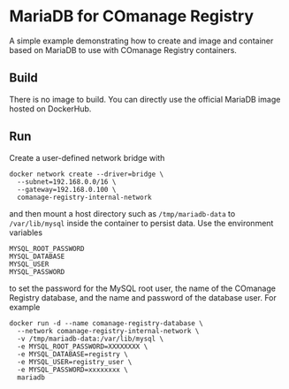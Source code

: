 <!--
COmanage Registry Docker documentation

Portions licensed to the University Corporation for Advanced Internet
Development, Inc. ("UCAID") under one or more contributor license agreements.
See the NOTICE file distributed with this work for additional information
regarding copyright ownership.

UCAID licenses this file to you under the Apache License, Version 2.0
(the "License"); you may not use this file except in compliance with the
License. You may obtain a copy of the License at:

http://www.apache.org/licenses/LICENSE-2.0

Unless required by applicable law or agreed to in writing, software
distributed under the License is distributed on an "AS IS" BASIS,
WITHOUT WARRANTIES OR CONDITIONS OF ANY KIND, either express or implied.
See the License for the specific language governing permissions and
limitations under the License.
-->

# MariaDB for COmanage Registry

A simple example demonstrating how to create and image and container
based on MariaDB to use with COmanage Registry containers. 

## Build

There is no image to build. You can directly use the official MariaDB
image hosted on DockerHub.

## Run

Create a user-defined network bridge with

```
docker network create --driver=bridge \
  --subnet=192.168.0.0/16 \
  --gateway=192.168.0.100 \
  comanage-registry-internal-network
```

and then mount a host directory such as `/tmp/mariadb-data`
to `/var/lib/mysql` inside the container to persist
data. Use the environment variables

```
MYSQL_ROOT_PASSWORD
MYSQL_DATABASE
MYSQL_USER
MYSQL_PASSWORD
```

to set the password for the MySQL root user, the name of the COmanage
Registry database, and the name and password of the database user. For example

```
docker run -d --name comanage-registry-database \
  --network comanage-registry-internal-network \
  -v /tmp/mariadb-data:/var/lib/mysql \
  -e MYSQL_ROOT_PASSWORD=XXXXXXXX \
  -e MYSQL_DATABASE=registry \
  -e MYSQL_USER=registry_user \
  -e MYSQL_PASSWORD=xxxxxxxx \
  mariadb
```
